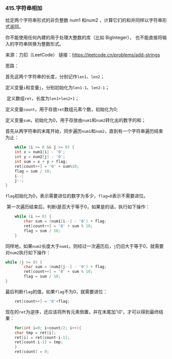 ### 415.字符串相加

给定两个字符串形式的非负整数 num1 和num2 ，计算它们的和并同样以字符串形式返回。

你不能使用任何內建的用于处理大整数的库（比如 BigInteger）， 也不能直接将输入的字符串转换为整数形式。

来源：力扣（LeetCode）
链接：https://leetcode.cn/problems/add-strings



思路：

​	首先这两个字符串的长度，分别记作`len1`、`len2`；

​	定义变量`i`和变量`j`，分别初始化为`len1-1`、`len2-1`；

​	定义数组`ret`，长度为`len1+len2+1`；

​	定义变量`count`，用于存放`ret`数组元素个数，初始化为0;

​	定义变量`sum`，初始化为0，用于存放由`num1`和`num2`转化出的数字的和；

​	首先从两字符串的末尾开始，同步遍历`num1`和`num2`，直到有一个字符串遍历结束为止：

```c
	while (i >= 0 && j >= 0) {
    int x = num1[i] - '0';
    int y = num2[j] - '0';
    int sum = x + y + flag;
    ret[count++] = '0' + sum%10;
    flag = sum / 10;
    i--;
    j--;
}
```

​	`flag`初始化为0，表示需要进位的数字为多少，`flag=0`表示不需要进位。

​	第一次遍历结束后，判断i是否大于等于0，如果是的话，执行如下操作：

```c
	while (i >= 0) {
        char sum = (num1[i--] - '0') + flag;
        ret[count++] = '0' + sum % 10;
        flag = sum / 10;
    }
```

​	同样地，如果`num2`长度大于`num1`，则经过一次遍历后，`j`仍旧大于等于0，就需要对`num2`执行如下操作：

```c
while (j >= 0) {
        char sum = (num2[j--] - '0') + flag;
        ret[count++] = '0' + sum % 10;
        flag = sum / 10;
}
```

​	最后判断`flag`的值，如果`flag`不为0，就需要进位：

```c
	ret[count++] = '0'+flag;
```

​	现在的`ret`为逆序，还应该将所有元素倒置，并在末尾加'\0'，才可以得到最终结果：

```c
	for(int i=0; i<count/2; i++){
    char tmp = ret[i];
    ret[i] = ret[count-i-1];
    ret[count-i-1] = tmp;
	}
	ret[count] = 0;
```
